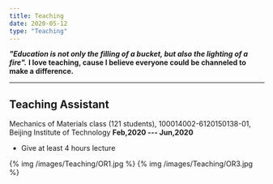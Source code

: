 ```yaml
---
title: Teaching
date: 2020-05-12
type: "Teaching"
---
```


**_"Education is not only the filling of a bucket, but also the lighting of a fire"._** **I love teaching, cause I believe everyone could be channeled to make a difference.**
***

## Teaching Assistant

Mechanics of Materials class (121 students), 100014002-6120150138-01, Beijing Institute of Technology    **Feb,2020 --- Jun,2020**

* Give at least 4 hours lecture

{% img /images/Teaching/OR1.jpg %}   {% img /images/Teaching/OR3.jpg %}  



